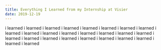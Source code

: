 ```yaml
---
title: Everything I Learned from my Internship at Visier
date: 2019-12-19
---
```


i learned i learned i learned i learned i learned i learned i learned i learned i learned i learned i learned i learned i learned i learned i learned i learned i learned i learned i learned i learned i learned i learned i learned i learned i learned i learned 
